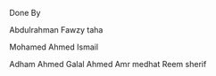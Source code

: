 Done By 

Abdulrahman Fawzy taha 

Mohamed Ahmed Ismail

Adham Ahmed Galal
Ahmed Amr medhat
Reem sherif
